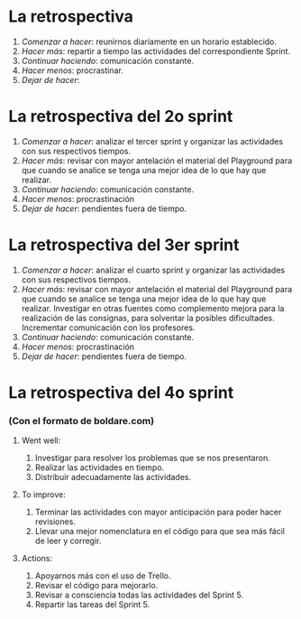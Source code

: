 # La retrospectiva

1. _Comenzar a hacer_: reunirnos diariamente en un horario establecido.
2. _Hacer más_: repartir a tiempo las actividades del correspondiente Sprint.
3. _Continuar haciendo_: comunicación constante.
4. _Hacer menos_: procrastinar.
5. _Dejar de hacer_: 

# La retrospectiva del 2o sprint
1. _Comenzar a hacer_: analizar el tercer sprint y organizar las actividades con sus respectivos tiempos.
2. _Hacer más_: revisar con mayor antelación el material del Playground para que cuando se analice se tenga una mejor idea de lo que hay que realizar.
3. _Continuar haciendo_: comunicación constante.
4. _Hacer menos_: procrastinación
5. _Dejar de hacer_: pendientes fuera de tiempo.



# La retrospectiva del 3er sprint

1. _Comenzar a hacer_: analizar el cuarto sprint y organizar las actividades con sus respectivos tiempos.
2. _Hacer más_: revisar con mayor antelación el material del Playground para que cuando se analice se tenga una mejor idea de lo que hay que realizar. Investigar en otras fuentes como complemento  mejora para la realización de las consignas, para solventar la posibles dificultades. Incrementar comunicación con los profesores.
3. _Continuar haciendo_: comunicación constante.
4. _Hacer menos_: procrastinación
5. _Dejar de hacer_: pendientes fuera de tiempo.



# La retrospectiva del 4o sprint
### (Con el formato de boldare.com)

1. Went well: 

   1. Investigar para resolver los problemas que se nos presentaron.
   2. Realizar las actividades en tiempo.
   3. Distribuir adecuadamente las actividades.

2. To improve: 

   1. Terminar las actividades con mayor anticipación para poder hacer revisiones.
   2. Llevar una mejor nomenclatura en el código para que sea más fácil de leer y corregir.

3. Actions: 

   1. Apoyarnos más con el uso de Trello.
   2. Revisar el código para mejorarlo.
   3. Revisar a consciencia todas las actividades del Sprint 5.
   4. Repartir las tareas del Sprint 5. 

   
